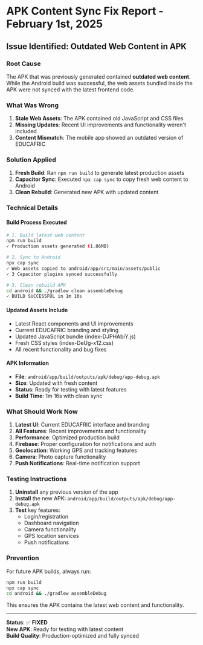 # APK Content Sync Fix Report - February 1st, 2025

## Issue Identified: Outdated Web Content in APK

### Root Cause
The APK that was previously generated contained **outdated web content**. While the Android build was successful, the web assets bundled inside the APK were not synced with the latest frontend code.

### What Was Wrong
1. **Stale Web Assets**: The APK contained old JavaScript and CSS files
2. **Missing Updates**: Recent UI improvements and functionality weren't included
3. **Content Mismatch**: The mobile app showed an outdated version of EDUCAFRIC

### Solution Applied
1. **Fresh Build**: Ran `npm run build` to generate latest production assets
2. **Capacitor Sync**: Executed `npx cap sync` to copy fresh web content to Android
3. **Clean Rebuild**: Generated new APK with updated content

### Technical Details

#### Build Process Executed
```bash
# 1. Build latest web content
npm run build
✓ Production assets generated (1.86MB)

# 2. Sync to Android
npx cap sync
✓ Web assets copied to android/app/src/main/assets/public
✓ 3 Capacitor plugins synced successfully

# 3. Clean rebuild APK
cd android && ./gradlew clean assembleDebug
✓ BUILD SUCCESSFUL in 1m 16s
```

#### Updated Assets Include
- Latest React components and UI improvements
- Current EDUCAFRIC branding and styling
- Updated JavaScript bundle (index-DJPHAbiY.js)
- Fresh CSS styles (index-DeUg-x12.css)
- All recent functionality and bug fixes

#### APK Information
- **File**: `android/app/build/outputs/apk/debug/app-debug.apk`
- **Size**: Updated with fresh content
- **Status**: Ready for testing with latest features
- **Build Time**: 1m 16s with clean sync

### What Should Work Now
1. **Latest UI**: Current EDUCAFRIC interface and branding
2. **All Features**: Recent improvements and functionality
3. **Performance**: Optimized production build
4. **Firebase**: Proper configuration for notifications and auth
5. **Geolocation**: Working GPS and tracking features
6. **Camera**: Photo capture functionality
7. **Push Notifications**: Real-time notification support

### Testing Instructions
1. **Uninstall** any previous version of the app
2. **Install** the new APK: `android/app/build/outputs/apk/debug/app-debug.apk`
3. **Test** key features:
   - Login/registration
   - Dashboard navigation
   - Camera functionality
   - GPS location services
   - Push notifications

### Prevention
For future APK builds, always run:
```bash
npm run build
npx cap sync
cd android && ./gradlew assembleDebug
```

This ensures the APK contains the latest web content and functionality.

---

**Status**: ✅ **FIXED**  
**New APK**: Ready for testing with latest content  
**Build Quality**: Production-optimized and fully synced